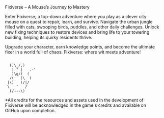 Fixiverse – A Mouse’s Journey to Mastery

Enter Fixiverse, a top-down adventure where you play as a clever city mouse on a quest to repair, learn, and survive. Navigate the urban jungle filled with cats, swooping birds, puddles, and other daily challenges. Unlock new fixing techniques to restore devices and bring life to your towering building, helping its quirky residents thrive.

Upgrade your character, earn knowledge points, and become the ultimate fixer in a world full of chaos. Fixiverse: where wit meets adventure!

       _   _
      (,\_/,)
       | " |   .-'
       )\g/(  (       
      /(   )\  )    
     |\)   (/|/    
     \   '   /   
      (/---\)   




*All credits for the resources and assets used in the development of Fixiverse will be acknowledged in the game's credits and available on GitHub upon completion.
